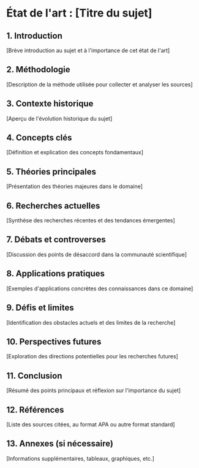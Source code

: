 # État de l'art : [Titre du sujet]

## 1. Introduction
[Brève introduction au sujet et à l'importance de cet état de l'art]

## 2. Méthodologie
[Description de la méthode utilisée pour collecter et analyser les sources]

## 3. Contexte historique
[Aperçu de l'évolution historique du sujet]

## 4. Concepts clés
[Définition et explication des concepts fondamentaux]

## 5. Théories principales
[Présentation des théories majeures dans le domaine]

## 6. Recherches actuelles
[Synthèse des recherches récentes et des tendances émergentes]

## 7. Débats et controverses
[Discussion des points de désaccord dans la communauté scientifique]

## 8. Applications pratiques
[Exemples d'applications concrètes des connaissances dans ce domaine]

## 9. Défis et limites
[Identification des obstacles actuels et des limites de la recherche]

## 10. Perspectives futures
[Exploration des directions potentielles pour les recherches futures]

## 11. Conclusion
[Résumé des points principaux et réflexion sur l'importance du sujet]

## 12. Références
[Liste des sources citées, au format APA ou autre format standard]

## 13. Annexes (si nécessaire)
[Informations supplémentaires, tableaux, graphiques, etc.]
